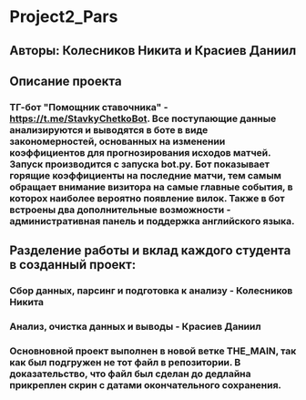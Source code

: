 # Project2_Pars
## Авторы: Колесников Никита и Красиев Даниил
## Описание проекта
### ТГ-бот "Помощник ставочника" - https://t.me/StavkyChetkoBot. Все поступающие данные анализируются и выводятся в боте в виде закономерностей, основанных на изменении коэффициентов для прогнозирования исходов матчей. Запуск производится с запуска bot.py. Бот показывает горящие коэффициенты на последние матчи, тем самым обращает внимание визитора на самые главные события, в которох наиболее вероятно появление вилок. Также в бот встроены два дополнительные возможности - административная панель и поддержка английского языка.
## Разделение работы и вклад каждого студента в созданный проект: 
### Сбор данных, парсинг и подготовка к анализу - Колесников Никита
### Анализ, очистка данных и выводы - Красиев Даниил
### Основновной проект выполнен в новой ветке THE_MAIN, так как был подгружен не тот файл в репозитории. В доказательство, что файл был сделан до дедлайна прикреплен скрин с датами окончательного сохранения.
